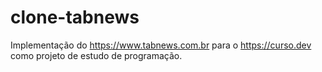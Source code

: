 # clone-tabnews

Implementação do https://www.tabnews.com.br para o https://curso.dev como projeto de estudo de programação.
